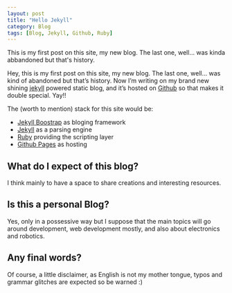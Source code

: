 ```yaml
---
layout: post
title: "Hello Jekyll"
category: Blog
tags: [Blog, Jekyll, Github, Ruby]
---
```

This is my first post on this site, my new blog. The last one, well... was kinda abbandoned but that's history.

Hey, this is my first post on this site, my new blog. The last one, well… was kind of abandoned but that’s history.
Now I’m writing on my brand new shining [jekyll][jekyll] powered static blog, and it’s hosted on [Github][github] so that makes it double special. Yay!!

The (worth to mention) stack for this site would be:

* [Jekyll Boostrap][jekyllboostrap] as bloging framework
* [Jekyll][jekyll] as a parsing engine
* [Ruby][ruby] providing the scripting layer
* [Github Pages][github] as hosting

## What do I expect of this blog?

I think mainly to have a space to share creations and interesting resources.

## Is this a personal Blog?

Yes, only in a possessive way but I suppose that the main topics will go around development, web development mostly, and also about electronics and robotics.

## Any final words?

Of course, a little disclaimer, as English is not my mother tongue, typos and grammar glitches are expected so be warned :)


[github]: http://www.github.com
[jekyll]: http://jekyllrb.com/
[jekyllboostrap]: http://jekyllbootstrap.com/
[ruby]: http://www.ruby-lang.org/en/
